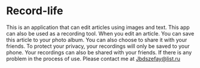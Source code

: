 # Record-life

This is an application that can edit articles using images and text. This app can also be used as a recording tool. When you edit an article. You can save this article to your photo album. You can also choose to share it with your friends. To protect your privacy, your recordings will only be saved to your phone. Your recordings can also be shared with your friends. If there is any problem in the process of use. Please contact me at Jbdszefay@list.ru
